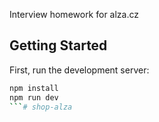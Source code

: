 Interview homework for alza.cz

## Getting Started

First, run the development server:

```bash
npm install
npm run dev
```# shop-alza
